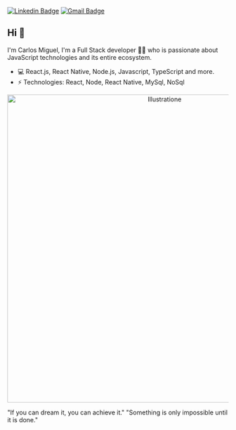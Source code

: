 [![Linkedin Badge](https://img.shields.io/badge/-carlosmiguel-blue?style=flat-square&logo=Linkedin&logoColor=white&link=https://www.linkedin.com/in/carlos-miguel-380413197/)](https://www.linkedin.com/in/carlos-miguel-380413197/)
[![Gmail Badge](https://img.shields.io/badge/-carlos.miguel.oliveira.17@gmail.com-c14438?style=flat-square&logo=Gmail&logoColor=white&link=mailto:carlos.miguel.oliveira.17@gmail.com)](mailto:carlos.miguel.oliveira.17@gmail.com)
## Hi 👋 
I'm Carlos Miguel, I'm a Full Stack developer 👨‍💻 who is passionate about JavaScript technologies and its entire ecosystem. 

-  💻 React.js, React Native, Node.js, Javascript, TypeScript and more.
-  ⚡ Technologies: React, Node, React Native, MySql, NoSql

<p align="center">
  <img alt="Illustratione" src="https://github.com/solrachix/solrachix/blob/master/background.png?raw=true" width="700px" />
</p>

"If you can dream it, you can achieve it."
"Something is only impossible until it is done."
